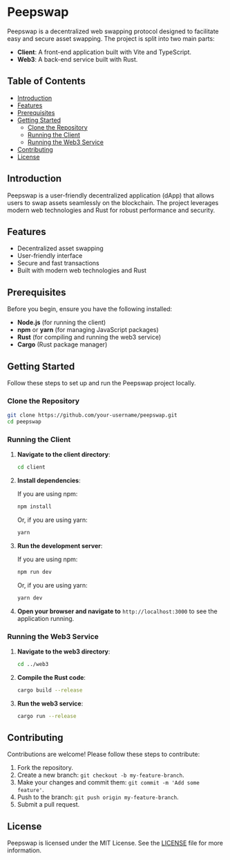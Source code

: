 
# Peepswap

Peepswap is a decentralized web swapping protocol designed to facilitate easy and secure asset swapping. The project is split into two main parts:

- **Client**: A front-end application built with Vite and TypeScript.
- **Web3**: A back-end service built with Rust.

## Table of Contents

- [Introduction](#introduction)
- [Features](#features)
- [Prerequisites](#prerequisites)
- [Getting Started](#getting-started)
  - [Clone the Repository](#clone-the-repository)
  - [Running the Client](#running-the-client)
  - [Running the Web3 Service](#running-the-web3-service)
- [Contributing](#contributing)
- [License](#license)

## Introduction

Peepswap is a user-friendly decentralized application (dApp) that allows users to swap assets seamlessly on the blockchain. The project leverages modern web technologies and Rust for robust performance and security.

## Features

- Decentralized asset swapping
- User-friendly interface
- Secure and fast transactions
- Built with modern web technologies and Rust

## Prerequisites

Before you begin, ensure you have the following installed:

- **Node.js** (for running the client)
- **npm** or **yarn** (for managing JavaScript packages)
- **Rust** (for compiling and running the web3 service)
- **Cargo** (Rust package manager)

## Getting Started

Follow these steps to set up and run the Peepswap project locally.

### Clone the Repository

```bash
git clone https://github.com/your-username/peepswap.git
cd peepswap
```

### Running the Client

1. **Navigate to the client directory**:

    ```bash
    cd client
    ```

2. **Install dependencies**:

    If you are using npm:

    ```bash
    npm install
    ```

    Or, if you are using yarn:

    ```bash
    yarn
    ```

3. **Run the development server**:

    If you are using npm:

    ```bash
    npm run dev
    ```

    Or, if you are using yarn:

    ```bash
    yarn dev
    ```

4. **Open your browser and navigate to** `http://localhost:3000` to see the application running.

### Running the Web3 Service

1. **Navigate to the web3 directory**:

    ```bash
    cd ../web3
    ```

2. **Compile the Rust code**:

    ```bash
    cargo build --release
    ```

3. **Run the web3 service**:

    ```bash
    cargo run --release
    ```

## Contributing

Contributions are welcome! Please follow these steps to contribute:

1. Fork the repository.
2. Create a new branch: `git checkout -b my-feature-branch`.
3. Make your changes and commit them: `git commit -m 'Add some feature'`.
4. Push to the branch: `git push origin my-feature-branch`.
5. Submit a pull request.

## License

Peepswap is licensed under the MIT License. See the [LICENSE](LICENSE) file for more information.
